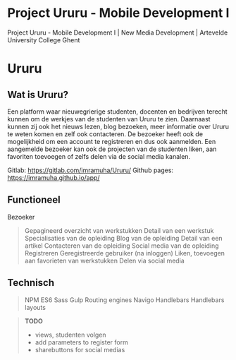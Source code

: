 # Project Ururu - Mobile Development I
Project Ururu - Mobile Development I | New Media Development | Artevelde University College Ghent

Ururu
===================


Wat is Ururu?
-------------

Een platform waar nieuwegrierige studenten, docenten en bedrijven terecht kunnen om de werkjes van de studenten van Ururu te zien. 
Daarnaast kunnen zij ook het nieuws lezen, blog bezoeken, meer informatie over Ururu te weten komen en zelf ook contacteren.
De bezoeker heeft ook de mogelijkheid om een account te registreren en dus ook aanmelden. Een aangemelde bezoeker kan ook de 
projecten van de studenten liken, aan favoriten toevoegen of zelfs delen via de social media kanalen. 

Gitlab: https://gitlab.com/imramuha/Ururu/
Github pages: https://imramuha.github.io/app/

Functioneel
------------
Bezoeker
>Gepagineerd overzicht van werkstukken
>Detail van een werkstuk
>Specialisaties van de opleiding
>Blog van de opleiding
>Detail van een artikel
>Contacteren van de opleiding
>Social media van de opleiding
>Registreren
Geregistreerde gebruiker (na inloggen)
>Liken, toevoegen aan favorieten van werkstukken
>Delen via social media

Technisch
----------
> NPM
> ES6
> Sass
> Gulp
Routing engines
> Navigo
> Handlebars
> Handlebars layouts

> **TODO**
> - views, studenten volgen
> - add parameters to register form
> - sharebuttons for social medias
